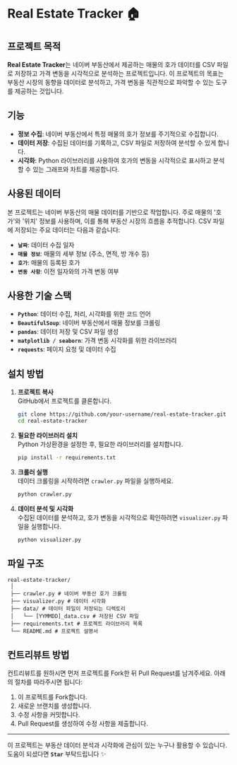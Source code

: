 # Real Estate Tracker 🏠

## 프로젝트 목적

**Real Estate Tracker**는 네이버 부동산에서 제공하는 매물의 호가 데이터를 CSV 파일로 저장하고 가격 변동을 시각적으로 분석하는 프로젝트입니다. 이 프로젝트의 목표는 부동산 시장의 동향을 데이터로 분석하고, 가격 변동을 직관적으로 파악할 수 있는 도구를 제공하는 것입니다.

## 기능

- **정보 수집**: 네이버 부동산에서 특정 매물의 호가 정보를 주기적으로 수집합니다.
- **데이터 저장**: 수집된 데이터를 기록하고, CSV 파일로 저장하여 분석할 수 있게 합니다.
- **시각화**: Python 라이브러리를 사용하여 호가의 변동을 시각적으로 표시하고 분석할 수 있는 그래프와 차트를 제공합니다.

## 사용된 데이터

본 프로젝트는 네이버 부동산의 매물 데이터를 기반으로 작업합니다. 주로 매물의 '호가'와 '위치' 정보를 사용하며, 이를 통해 부동산 시장의 흐름을 추적합니다. CSV 파일에 저장되는 주요 데이터는 다음과 같습니다:

- **`날짜`**: 데이터 수집 일자
- **`매물 정보`**: 매물의 세부 정보 (주소, 면적, 방 개수 등)
- **`호가`**: 매물의 등록된 호가
- **`변동 사항`**: 이전 일자와의 가격 변동 여부

## 사용한 기술 스택

- **`Python`**: 데이터 수집, 처리, 시각화를 위한 코드 언어
- **`BeautifulSoup`**: 네이버 부동산에서 매물 정보를 크롤링
- **`pandas`**: 데이터 저장 및 CSV 파일 생성
- **`matplotlib / seaborn`**: 가격 변동 시각화를 위한 라이브러리
- **`requests`**: 페이지 요청 및 데이터 수집

## 설치 방법

1. **프로젝트 복사**  
   GitHub에서 프로젝트를 클론합니다.
   ```bash
   git clone https://github.com/your-username/real-estate-tracker.git
   cd real-estate-tracker
   ```

2. **필요한 라이브러리 설치**  
   Python 가상환경을 설정한 후, 필요한 라이브러리를 설치합니다.
   
   ```bash  
   pip install -r requirements.txt
   ```

3. **크롤러 실행**  
   데이터 크롤링을 시작하려면 `crawler.py` 파일을 실행하세요.
   
   ```bash  
   python crawler.py
   ```

4. **데이터 분석 및 시각화**  
   수집된 데이터를 분석하고, 호가 변동을 시각적으로 확인하려면 `visualizer.py` 파일을 실행합니다.
   
   ```bash  
   python visualizer.py
   ```

## 파일 구조
```
real-estate-tracker/ 
 │
 ├── crawler.py # 네이버 부동산 호가 크롤링
 ├── visualizer.py # 데이터 시각화
 ├── data/ # 데이터 파일이 저장되는 디렉토리
 │   └── [YYMMDD]_data.csv # 저장된 CSV 파일
 ├── requirements.txt # 프로젝트 라이브러리 목록
 └── README.md # 프로젝트 설명서
```

## 컨트리뷰트 방법

컨트리뷰트를 원하시면 먼저 프로젝트를 Fork한 뒤 Pull Request를 남겨주세요. 아래의 절차를 따라주시면 됩니다:

1. 이 프로젝트를 Fork합니다.
2. 새로운 브랜치를 생성합니다.
3. 수정 사항을 커밋합니다.
4. Pull Request를 생성하여 수정 사항을 제출합니다.

---

이 프로젝트는 부동산 데이터 분석과 시각화에 관심이 있는 누구나 활용할 수 있습니다. 도움이 되셨다면 **`Star`** 부탁드립니다 ✨